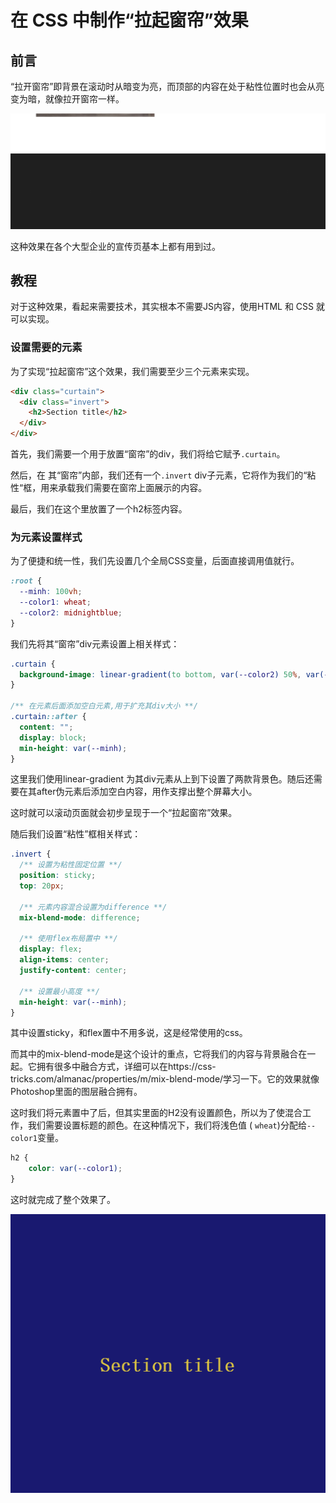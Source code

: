 # 在 CSS 中制作“拉起窗帘”效果

## 前言

“拉开窗帘”即背景在滚动时从暗变为亮，而顶部的内容在处于粘性位置时也会从亮变为暗，就像拉开窗帘一样。

![](../picture/2022-5-7%2016-16-04.gif)

这种效果在各个大型企业的宣传页基本上都有用到过。

## 教程

对于这种效果，看起来需要技术，其实根本不需要JS内容，使用HTML 和 CSS 就可以实现。

### 设置需要的元素

为了实现“拉起窗帘”这个效果，我们需要至少三个元素来实现。

```html
<div class="curtain">
  <div class="invert">
    <h2>Section title</h2>
  </div>
</div>
```

首先，我们需要一个用于放置“窗帘”的div，我们将给它赋予`.curtain`。

然后，在 其“窗帘”内部，我们还有一个`.invert` div子元素，它将作为我们的“粘性“框，用来承载我们需要在窗帘上面展示的内容。

最后，我们在这个里放置了一个h2标签内容。

### 为元素设置样式

为了便捷和统一性，我们先设置几个全局CSS变量，后面直接调用值就行。

```css
:root {
  --minh: 100vh;
  --color1: wheat;
  --color2: midnightblue;
}
```

我们先将其“窗帘”div元素设置上相关样式：

```css
.curtain {
  background-image: linear-gradient(to bottom, var(--color2) 50%, var(--color1) 50%);
}

/** 在元素后面添加空白元素,用于扩充其div大小 **/
.curtain::after {
  content: "";
  display: block;
  min-height: var(--minh);
}
```

这里我们使用linear-gradient 为其div元素从上到下设置了两款背景色。随后还需要在其after伪元素后添加空白内容，用作支撑出整个屏幕大小。

这时就可以滚动页面就会初步呈现于一个“拉起窗帘”效果。



随后我们设置“粘性”框相关样式：

```css
.invert {
  /** 设置为粘性固定位置 **/
  position: sticky;
  top: 20px;

  /** 元素内容混合设置为difference **/
  mix-blend-mode: difference;

  /** 使用flex布局置中 **/
  display: flex;
  align-items: center;
  justify-content: center;
  
  /** 设置最小高度 **/
  min-height: var(--minh);
}
```

其中设置sticky，和flex置中不用多说，这是经常使用的css。

而其中的mix-blend-mode是这个设计的重点，它将我们的内容与背景融合在一起。它拥有很多中融合方式，详细可以在https://css-tricks.com/almanac/properties/m/mix-blend-mode/学习一下。它的效果就像Photoshop里面的图层融合拥有。

这时我们将元素置中了后，但其实里面的H2没有设置颜色，所以为了使混合工作，我们需要设置标题的颜色。在这种情况下，我们将浅色值 ( `wheat`)分配给`--color1`变量。

```css
h2 {
	color: var(--color1);
}
```

这时就完成了整个效果了。

![](../picture/2022-5-7%2016-42-51.gif)









